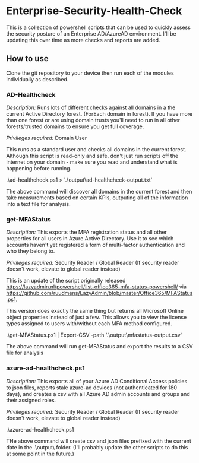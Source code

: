 # Enterprise-Security-Health-Check

This is a collection of powershell scripts that can be used to quickly assess the security posture of an Enterprise AD/AzureAD environment. I'll be updating this over time as more checks and reports are added. 

## How to use

Clone the git repository to your device then run each of the modules individually as described. 

### AD-Healthcheck

*Description:*
Runs lots of different checks against all domains in a the current Active Directory forest. (ForEach domain in forest). If you have more than one forest or are using domain trusts you'll need to run in all other forests/trusted domains to ensure you get full coverage.

*Privileges required:* Domain User

This runs as a standard user and checks all domains in the current forest. 
Although this script is read-only and safe, don't just run scripts off the internet on your domain - make sure you read and understand what is happening before running.

.\ad-healthcheck.ps1 > '.\output\ad-healthcheck-output.txt'

The above command will discover all domains in the current forest and then take measurements based on certain KPIs, outputing all of the information into a text file for analysis.

### get-MFAStatus

*Description:*
This exports the MFA registration status and all other properties for all users in Azure Active Directory. Use it to see which accounts haven't yet registered a form of multi-factor authentication and who they belong to.

*Privileges required:* Security Reader / Global Reader (If security reader doesn't work, elevate to global reader instead)

This is an update of the script originally released https://lazyadmin.nl/powershell/list-office365-mfa-status-powershell/ via https://github.com/ruudmens/LazyAdmin/blob/master/Office365/MFAStatus.ps1. 

This version does exactly the same thing but returns all Microsoft Online object properties instead of just a few. This allows you to view the license types assigned to users with/without each MFA method configured.

.\get-MFAStatus.ps1 | Export-CSV -path '.\output\mfastatus-output.csv'

The above command will run get-MFAStatus and export the results to a CSV file for analysis

### azure-ad-healthcheck.ps1

*Description:*
This exports all of your Azure AD Conditional Access policies to json files, reports stale azure-ad devices (not authenticated for 180 days), and creates a csv with all Azure AD admin accounts and groups and their assigned roles.

*Privileges required:* Security Reader / Global Reader (If security reader doesn't work, elevate to global reader instead)

.\azure-ad-healthcheck.ps1

THe above command will create csv and json files prefixed with the current date in the .\output\ folder. 
(I'll probably update the other scripts to do this at some point in the future.)

